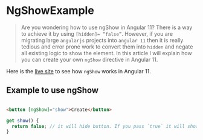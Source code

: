 # NgShowExample

> Are you wondering how to use ngShow in Angular 11? There is a way to achieve it by using `[hidden]= “false”`. However, if you are migrating large `angularjs` projects into `angular 11` then it is really tedious and error prone work to convert them into `hidden` and negate all existing logic to show the element. In this article I will explain how you can create your own `ngShow` directive in Angular 11.

Here is the [live site](http://www.rupeshtiwari.com/ng-show-angular11/) to see how `ngShow` works in Angular 11.

## Example to use ngShow

![]()

```html
<button [ngShow]="show">Create</button>
```

```ts
get show() {
  return false; // it will hide button. If you pass `true` it will show button.
}
```
